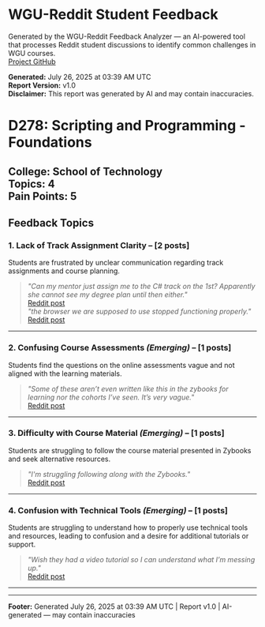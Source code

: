 # WGU-Reddit Student Feedback

Generated by the WGU-Reddit Feedback Analyzer — an AI-powered tool that processes Reddit student discussions to identify common challenges in WGU courses.  
[Project GitHub](https://wgudataninja.github.io/wgu-reddit-monitoring-pipeline/)

**Generated:** July 26, 2025 at 03:39 AM UTC  
**Report Version:** v1.0  
**Disclaimer:** This report was generated by AI and may contain inaccuracies.  
# D278: Scripting and Programming - Foundations
**College:** School of Technology  
**Topics:** 4  
**Pain Points:** 5  
---
## Feedback Topics
### 1. Lack of Track Assignment Clarity – [2 posts]
Students are frustrated by unclear communication regarding track assignments and course planning.  
> _"Can my mentor just assign me to the C# track on the 1st? Apparently she cannot see my degree plan until then either."_  
> [Reddit post](https://reddit.com/comments/1i313yn)  
> _"the browser we are supposed to use stopped functioning properly."_  
> [Reddit post](https://reddit.com/comments/1lxgkdq)  
---
### 2. Confusing Course Assessments _(Emerging)_ – [1 posts]
Students find the questions on the online assessments vague and not aligned with the learning materials.  
> _"Some of these aren’t even written like this in the zybooks for learning nor the cohorts I’ve seen. It’s very vague."_  
> [Reddit post](https://reddit.com/comments/1iostbs)  
---
### 3. Difficulty with Course Material _(Emerging)_ – [1 posts]
Students are struggling to follow the course material presented in Zybooks and seek alternative resources.  
> _"I'm struggling following along with the Zybooks."_  
> [Reddit post](https://reddit.com/comments/1bkid8q)  
---
### 4. Confusion with Technical Tools _(Emerging)_ – [1 posts]
Students are struggling to understand how to properly use technical tools and resources, leading to confusion and a desire for additional tutorials or support.  
> _"Wish they had a video tutorial so I can understand what I’m messing up."_  
> [Reddit post](https://reddit.com/comments/1lvp63k)  
---
---
**Footer:** Generated July 26, 2025 at 03:39 AM UTC | Report v1.0 | AI-generated — may contain inaccuracies  